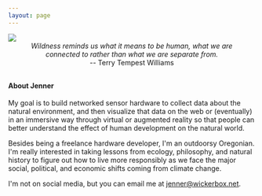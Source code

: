 ```yaml
---
layout: page
---
```

<img src="{{site.baseurl}}/img/refuge.png">
   
<div style="margin: 0 auto 30px ;text-align:center; max-width: 450px;"><em>Wildness reminds us what it means to be human, what we are connected to rather than what we are separate from.</em> <br />-- Terry Tempest Williams</div>

#### About Jenner

My goal is to build networked sensor hardware to collect data about the natural environment, and then visualize that data on the web or (eventually) in an immersive way through virtual or augmented reality so that people can better understand the effect of human development on the natural world. 

Besides being a freelance hardware developer, I'm an outdoorsy Oregonian. I'm really interested in taking lessons from ecology, philosophy, and natural history to figure out how to live more responsibly as we face the major social, political, and economic shifts coming from climate change.

I'm not on social media, but you can email me at jenner@wickerbox.net.

